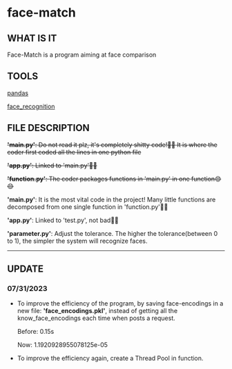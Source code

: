 # face-match
## WHAT IS IT
Face-Match is a program aiming at face comparison



## TOOLS
[pandas](https://pandas.pydata.org/)

[face_recognition](https://github.com/ageitgey/face_recognition)




## FILE DESCRIPTION
~~**'main.py'**: Do not read it plz, it's completely shitty code!🤮🤮 It is where the coder first coded all the lines in one python file~~

~~**'app.py'**: Linked to 'main.py'🤮🤮~~

~~**'function.py'**: The coder packages functions in 'main.py' in one function😊😊~~

**'main.py'**: It is the most vital code in the project! Many little functions are decomposed from one single function in 'function.py'🥵🥵

**'app.py'**: Linked to 'test.py', not bad🥵🥵

**'parameter.py'**: Adjust the tolerance. The higher the tolerance(between 0 to 1), the simpler the system will recognize faces.





---

## UPDATE

### 07/31/2023

* To improve the efficiency of the program, by saving face-encodings in a new file: **'face_encodings.pkl'**, instead of getting all the know_face_encodings each time when posts a request.

  Before: 0.15s

  Now: 1.1920928955078125e-05

* To improve the efficiency again, create a Thread Pool in function.

